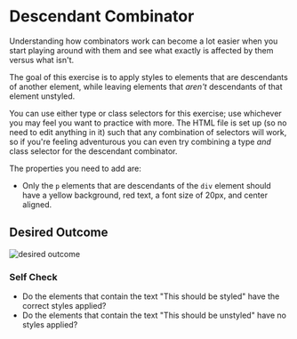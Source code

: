 # Descendant Combinator

Understanding how combinators work can become a lot easier when you start
playing around with them and see what exactly is affected by them versus what
isn't.

The goal of this exercise is to apply styles to elements that are descendants
of another element, while leaving elements that _aren't_ descendants of that
element unstyled.

You can use either type or class selectors for this exercise; use whichever you
may feel you want to practice with more. The HTML file is set up (so no need to
edit anything in it) such that any combination of selectors will work, so if
you're feeling adventurous you can even try combining a type _and_ class
selector for the descendant combinator.

The properties you need to add are:

- Only the `p` elements that are descendants of the `div` element should have a
  yellow background, red text, a font size of 20px, and center aligned.

## Desired Outcome

![desired outcome](./desired-outcome.png)

### Self Check

- Do the elements that contain the text "This should be styled" have the
  correct styles applied?
- Do the elements that contain the text "This should be unstyled" have no
  styles applied?
